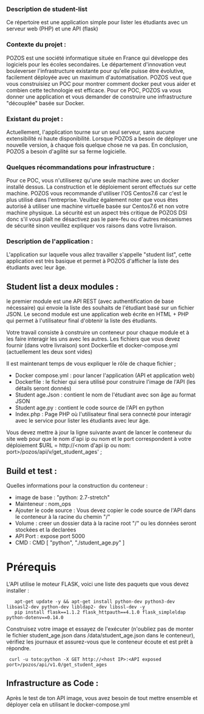### Description de student-list

Ce répertoire est une application simple pour lister les étudiants avec un serveur web (PHP) et une API (flask)

### Contexte du projet : 
POZOS est une société informatique située en France qui développe des logiciels pour les écoles secondaires.
Le département d'innovation veut bouleverser l'infrastructure existante pour qu'elle puisse être évolutive, facilement déployée avec un maximum d'automatisation.
POZOS veut que vous construisiez un POC pour montrer comment docker peut vous aider et combien cette technologie est efficace.
Pour ce POC, POZOS va vous donner une application et vous demander de construire une infrastructure "découplée" basée sur Docker.

### Existant du projet :
Actuellement, l'application tourne sur un seul serveur, sans aucune extensibilité ni haute disponibilité.
Lorsque POZOS a besoin de déployer une nouvelle version, à chaque fois quelque chose ne va pas.
En conclusion, POZOS a besoin d'agilité sur sa ferme logicielle.

### Quelques récommandations pour infrastructure :
Pour ce POC, vous n'utiliserez qu'une seule machine avec un docker installé dessus.
La construction et le déploiement seront effectués sur cette machine.
POZOS vous recommande d'utiliser l'OS Centos7.6 car c'est le plus utilisé dans l'entreprise.
Veuillez également noter que vous êtes autorisé à utiliser une machine virtuelle basée sur Centos7.6 et non votre machine physique.
La sécurité est un aspect très critique de POZOS DSI donc s'il vous plaît ne désactivez pas le pare-feu ou d'autres mécanismes de sécurité sinon veuillez expliquer vos raisons dans votre livraison.

### Description de l'application :
L'application sur laquelle vous allez travailler s'appelle "student list", cette application est très basique et permet à POZOS d'afficher la liste des étudiants avec leur âge.

## Student list a deux modules :
le premier module est une API REST (avec authentification de base nécessaire) qui envoie la liste des souhaits de l'étudiant basé sur un fichier JSON.
Le second module est une application web écrite en HTML + PHP qui permet à l'utilisateur final d'obtenir la liste des étudiants.

Votre travail consiste à construire un conteneur pour chaque module et à les faire interagir les uns avec les autres.
Les fichiers que vous devez fournir (dans votre livraison) sont Dockerfile et docker-compose.yml (actuellement les deux sont vides)

Il est maintenant temps de vous expliquer le rôle de chaque fichier ;
- Docker compose.yml : pour lancer l'application (API et application web)
- Dockerfile : le fichier qui sera utilisé pour construire l'image de l'API (les détails seront donnés)
- Student age.Json : contient le nom de l'étudiant avec son âge au format JSON
- Student age.py : contient le code source de l'API en python
- Index.php : Page PHP où l'utilisateur final sera connecté pour interagir avec le service pour lister les étudiants avec leur âge.

Vous devez mettre à jour la ligne suivante avant de lancer le conteneur du site web pour que le nom d'api ip ou nom et le port correspondent à votre déploiement $URL = http://<nom d'api ip ou nom: port>/pozos/api/v/get_student_ages' ;

## Build et test :
Quelles informations pour la construction du conteneur :
  - image de base : "python: 2.7-stretch"
  -  Mainteneur :  nom_ops
  - Ajouter le code source : Vous devez copier le code source de l'API dans le conteneur à la racine du chemin "/"
  - Volume : creer un dossier data à la racine root "/" ou les données seront stockées et la declarées
  - API Port : expose port 5000
  - CMD : CMD [ "python", "./student_age.py" ]
 
  # Prérequis
L'API utilise le moteur FLASK, voici une liste des paquets que vous devez installer :

       apt-get update -y && apt-get install python-dev python3-dev libsasl2-dev python-dev libldap2- dev libssl-dev -y
       pip install flask==1.1.2 flask_httpauth==4.1.0 flask_simpleldap python-dotenv==0.14.0
 
 
Construisez votre image et essayez de l'exécuter (n'oubliez pas de monter le fichier student_age.json dans /data/student_age.json dans le conteneur), vérifiez les journaux et assurez-vous que le conteneur écoute et est prêt à répondre.

     curl -u toto:python -X GET http://<host IP>:<API exposed port>/pozos/api/v1.0/get_student_ages
     
## Infrastructure as Code :
Après le test de ton API image, vous avez besoin de tout mettre ensemble et déployer cela en utilisant le docker-compose.yml

 
 
